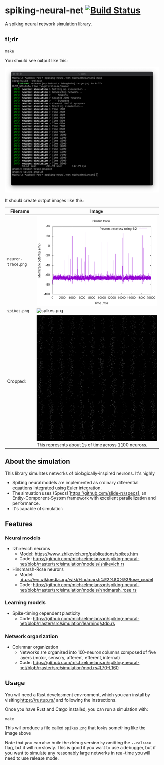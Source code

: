 # spiking-neural-net [![Build Status](https://travis-ci.org/michaelmelanson/spiking-neural-net.svg?branch=master)](https://travis-ci.org/michaelmelanson/spiking-neural-net)
A spiking neural network simulation library.

## tl;dr

    make

You should see output like this:

![Sample output](https://github.com/michaelmelanson/spiking-neural-net/blob/master/images/sample%20output.png)

It should create output images like this:

Filename      | Image
--------------|-----------
`neuron-trace.png` | ![spikes.png](https://github.com/michaelmelanson/spiking-neural-net/blob/master/images/neuron-trace.png)
`spikes.png` | ![spikes.png](https://github.com/michaelmelanson/spiking-neural-net/blob/master/images/spikes.png) 
Cropped:     | ![spikes.png](https://github.com/michaelmelanson/spiking-neural-net/blob/master/images/spikes%20(cropped).png) This represents about 1s of time across 1100 neurons.

## About the simulation

This library simulates networks of biologically-inspired neurons. It's highly 
* Spiking neural models are implemented as ordinary differential equations integrated using Euler integration.
* The simuation uses (Specs)[https://github.com/slide-rs/specs], an Entity-Component-System framework with excellent parallelization and performance.
* It's capable of simulation 

## Features

### Neural models

* Izhikevich neurons
  * Model: https://www.izhikevich.org/publications/spikes.htm
  * Code: https://github.com/michaelmelanson/spiking-neural-net/blob/master/src/simulation/models/izhikevich.rs
* Hindmarsh-Rose neurons
  * Model: https://en.wikipedia.org/wiki/Hindmarsh%E2%80%93Rose_model
  * Code: https://github.com/michaelmelanson/spiking-neural-net/blob/master/src/simulation/models/hindmarsh_rose.rs

### Learning models

* Spike-timing dependent plasticity
  * Code: https://github.com/michaelmelanson/spiking-neural-net/blob/master/src/simulation/learning/stdp.rs

### Network organization

* Columnar organization
  * Networks are organized into 100-neuron columns composed of five layers (motor, sensory, afferent, efferent, internal)
  * Code: https://github.com/michaelmelanson/spiking-neural-net/blob/master/src/simulation/mod.rs#L70-L160

## Usage

You will need a Rust development environment, which you can install by visiting https://rustup.rs/ and following the instructions.

Once you have Rust and Cargo installed, you can run a simulation with:

    make
  
This will produce a file called `spikes.png` that looks something like the image above

Note that you can also build the debug version by omitting the `--release` flag, but it will run slowly. This is good if you want to use a debugger, but if you want to simulate any reasonably large networks in real-time you will need to use release mode.

